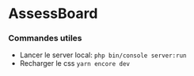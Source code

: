 # AssessBoard

### Commandes utiles

- Lancer le server local: ``` php bin/console server:run ``` 
- Recharger le css ``` yarn encore dev ```